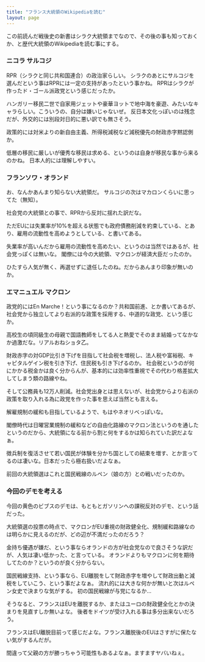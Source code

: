```yaml
---
title: "フランス大統領のWikipediaを読む"
layout: page	
---
```


この前読んだ戦後史の新書はシラク大統領までなので、その後の事も知っておくか、と歴代大統領のWikipediaを読む事にする。

### ニコラ サルコジ

RPR（シラクと同じ共和国連合）の政治家らしい。
シラクのあとにサルコジを選んだという事はRPRには一定の支持があったという事かね。
RPRはシラクが作ったド・ゴール派政党という感じだったか。

ハンガリー移民二世で自家用ジェットや豪華ヨットで地中海を豪遊、みたいなキャラらしい。こういうの、自分は嫌いじゃないぜ。
反日本文化っぽいのは残念だが、外交的には別段対日的に悪い訳でも無さそう。

政策的には対米よりの新自由主義、所得税減税など減税優先の財政赤字黙認側か。

低層の移民に厳しいが優秀な移民は求める、というのは自身が移民な事から来るのかね。
日本人的には理解しやすい。

### フランソワ・オランド

お、なんかあんまり知らない大統領だ。
サルコジの次はマカロンくらいに思ってた（無知）。

社会党の大統領との事で、RPRから反対に揺れた訳だな。

ただEUには失業率が10%を超える状態でも政府債務削減を約束している、とあり、雇用の流動性を高めようとしている、と書いてある。

失業率が高いんだから雇用の流動性を高めたい、というのは当然ではあるが、社会党っぽくは無いな。
閣僚には今の大統領、マクロンが経済大臣だったのか。

ひたすら人気が無く、再選せずに退任したのね。だからあんまり印象が無いのか。

### エマニュエル マクロン

政党的にはEn Marche！という事になるのか？共和国前進、とか書いてあるが、社会党から独立してより右派的な政策を採用する、中道的な政党、という感じか。

高校生の頃同級生の母親で国語教師をしてる人と熱愛でそのまま結婚ってなかなか過激だな。リアルおねショタ乙。

財政赤字の対GDP比引き下げを目指して社会税を増税し、法人税や富裕税、キャピタルゲイン税を引き下げ、住民税も引き下げるのか。
社会税というのが何にかかる税金かは良く分からんが、基本的には効率性重視でその代わり格差拡大してしまう類の路線やね。

そして公務員も12万人削減。社会党出身とは思えないが、社会党からより右派の政策を取り入れる為に政党を作った事を思えば当然とも言える。

解雇規制の緩和も目指しているようで、もはやネオリベっぽいな。

閣僚時代は日曜営業規制の緩和などの自由化路線のマクロン法というのを通したというのだから、大統領になる前から割と何をするかは知られていた訳だよなぁ。

徴兵制を復活させて若い国民が体験を分かち国としての結束を増す、とか言ってるのは凄いな。日本だったら極右扱いだよなぁ。

前回の大統領選はこれと国民戦線のルペン（娘の方）との戦いだったのか。

### 今回のデモを考える

今回の黄色のビブスのデモは、もともとガソリンへの課税反対のデモ、という話だった。

大統領選の投票の時点で、マクロンがEU重視の財政健全化、規制緩和路線なのは明らかに見えるのだが、どの辺が不満だったのだろう？

金持ち優遇が嫌だ、という事ならオランドの方が社会党なので良さそうな訳だが、人気は凄い低かった、と言っている。
オランドよりもマクロンに何を期待してたのか？というのが良く分からない。

国民戦線支持、という事なら、EU離脱をして財政赤字を増やして財政出動と減税をしていこう、という事だよなぁ。
流れ的には大きな何かが無いと次はルペン女史で決まりな気がする。
初の国民戦線が与党になるか…

そうなると、フランスはEUを離脱するか、またはユーロの財政健全化とかの決まりを見直すしか無いよな。
後者をドイツが受け入れる事は多分出来ないだろう。

フランスはEU離脱目前って感じだよな。フランス離脱後のEUはさすがに保たない気がするんだが。

間違って父親の方が勝っちゃう可能性もあるよなぁ。ますますヤバいねぇ。


